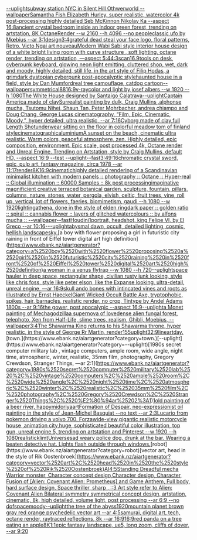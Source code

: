 [--uplight](https://www.ebank.nz/aiartgenerator?category=--uplight)[subway station NYC in Silent Hill Othwerworld --wallpaper](https://www.ebank.nz/aiartgenerator?category=subway%2520station%2520NYC%2520in%2520Silent%2520Hill%2520Othwerworld%2520--wallpaper)[Samantha Fish Elizabeth Hurley, super realistic, watercolor 4k post-processing highly detailed Seb McKinnon Nikolay Ka --aspect 16:8](https://www.ebank.nz/aiartgenerator?category=Samantha%2520Fish%2520Elizabeth%2520Hurley%2C%2520super%2520realistic%2C%2520watercolor%25204k%2520post-processing%2520highly%2520detailed%2520Seb%2520McKinnon%2520Nikolay%2520Ka%2520--aspect%252016%3A8)[ancient crystal bedroom inside an indoor green forest, trending on artstation, 8K OctaneRender --w 2160 --h 4096 --no people](https://www.ebank.nz/aiartgenerator?category=ancient%2520crystal%2520bedroom%2520inside%2520an%2520indoor%2520green%2520forest%2C%2520trending%2520on%2520artstation%2C%25208K%2520OctaneRender%2520--w%25202160%2520--h%25204096%2520--no%2520people)[classic ufo by Mœbius --ar 3:1](https://www.ebank.nz/aiartgenerator?category=classic%2520ufo%2520by%2520M%C5%93bius%2520--ar%25203%3A1)[design](https://www.ebank.nz/aiartgenerator?category=design)[3:4](https://www.ebank.nz/aiartgenerator?category=3%3A4)[grateful dead steal your face logo, floral patterns, Retro, Victo Ngai art nouveau](https://www.ebank.nz/aiartgenerator?category=grateful%2520dead%2520steal%2520your%2520face%2520logo%2C%2520floral%2520patterns%2C%2520Retro%2C%2520Victo%2520Ngai%2520art%2520nouveau)[Modern Wabi Sabi style interior house design of a white bright living room with curve structure , soft lighting, octane render, trending on artstation, —aspect 5:4](https://www.ebank.nz/aiartgenerator?category=Modern%2520Wabi%2520Sabi%2520style%2520interior%2520house%2520design%2520of%2520a%2520white%2520bright%2520living%2520room%2520with%2520curve%2520structure%2520%2C%2520soft%2520lighting%2C%2520octane%2520render%2C%2520trending%2520on%2520artstation%2C%2520%E2%80%94aspect%25205%3A4)[4:3](https://www.ebank.nz/aiartgenerator?category=4%3A3)[scan](https://www.ebank.nz/aiartgenerator?category=scan)[16.9](https://www.ebank.nz/aiartgenerator?category=16.9)[tools on desk, cyberpunk keyboard, glowing neon light emitting, cluttered shop, wet, dark and moody, highly detailed, still life, in the art style of Filip Hodas, a grimdark dystopian cyberpunk post-apocalyptic style](https://www.ebank.nz/aiartgenerator?category=tools%2520on%2520desk%2C%2520cyberpunk%2520keyboard%2C%2520glowing%2520neon%2520light%2520emitting%2C%2520cluttered%2520shop%2C%2520wet%2C%2520dark%2520and%2520moody%2C%2520highly%2520detailed%2C%2520still%2520life%2C%2520in%2520the%2520art%2520style%2520of%2520Filip%2520Hodas%2C%2520a%2520grimdark%2520dystopian%2520cyberpunk%2520post-apocalyptic%2520style)[haunted house in a field, style by Dan Mumford](https://www.ebank.nz/aiartgenerator?category=haunted%2520house%2520in%2520a%2520field%2C%2520style%2520by%2520Dan%2520Mumford)[real tree camouflage, catdog cartoon](https://www.ebank.nz/aiartgenerator?category=real%2520tree%2520camouflage%2C%2520catdog%2520cartoon)[--wallpaper](https://www.ebank.nz/aiartgenerator?category=--wallpaper)[symmetrical](https://www.ebank.nz/aiartgenerator?category=symmetrical)[88](https://www.ebank.nz/aiartgenerator?category=88)[16:9](https://www.ebank.nz/aiartgenerator?category=16%3A9)[v-ray](https://www.ebank.nz/aiartgenerator?category=v-ray)[color and light by josef albers --w 1920 --h 1080](https://www.ebank.nz/aiartgenerator?category=color%2520and%2520light%2520by%2520josef%2520albers%2520--w%25201920%2520--h%25201080)[The White House designed by Santaigo Calatrava](https://www.ebank.nz/aiartgenerator?category=The%2520White%2520House%2520designed%2520by%2520Santaigo%2520Calatrava)[--uplight](https://www.ebank.nz/aiartgenerator?category=--uplight)[Captain America,made of clay](https://www.ebank.nz/aiartgenerator?category=Captain%2520America%2Cmade%2520of%2520clay)[Surrealist painting by dulk, Craig Mullins ,alphonse mucha, Tsutomu Nihei, Shaun Tan, Peter Mohrbacher, andrea chiampo and Doug Chang, George Lucas cinematography, “Film, Epic, Cinematic, Moody,”, hyper detailed, ultra realistic, --ar 7:16](https://www.ebank.nz/aiartgenerator?category=Surrealist%2520painting%2520by%2520dulk%2C%2520Craig%2520Mullins%2520%2Calphonse%2520mucha%2C%2520Tsutomu%2520Nihei%2C%2520Shaun%2520Tan%2C%2520Peter%2520Mohrbacher%2C%2520andrea%2520chiampo%2520and%2520Doug%2520Chang%2C%2520George%2520Lucas%2520cinematography%2C%2520%E2%80%9CFilm%2C%2520Epic%2C%2520Cinematic%2C%2520Moody%2C%E2%80%9D%2C%2520hyper%2520detailed%2C%2520ultra%2520realistic%2C%2520--ar%25207%3A16)[Cyborg,made of clay,full Length Shot](https://www.ebank.nz/aiartgenerator?category=Cyborg%2Cmade%2520of%2520clay%2Cfull%2520Length%2520Shot)[underwear sitting on the floor in colorful meadow tom of finland style](https://www.ebank.nz/aiartgenerator?category=underwear%2520sitting%2520on%2520the%2520floor%2520in%2520colorful%2520meadow%2520tom%2520of%2520finland%2520style)[cinematographic](https://www.ebank.nz/aiartgenerator?category=cinematographic)[aluminium](https://www.ebank.nz/aiartgenerator?category=aluminium)[A sunset on the beach, cinematic ultra realistic. Warm colors, peaceful atmosphere, zen. Highly detailed, epic composition, environment. Epic scale, post processed 4k, Octane render and Unreal Engine. Trending on Artstation, style by Craig Mullins, default HD, --aspect 16:9 --test --uplight](https://www.ebank.nz/aiartgenerator?category=A%2520sunset%2520on%2520the%2520beach%2C%2520cinematic%2520ultra%2520realistic.%2520Warm%2520colors%2C%2520peaceful%2520atmosphere%2C%2520zen.%2520Highly%2520detailed%2C%2520epic%2520composition%2C%2520environment.%2520Epic%2520scale%2C%2520post%2520processed%25204k%2C%2520Octane%2520render%2520and%2520Unreal%2520Engine.%2520Trending%2520on%2520Artstation%2C%2520style%2520by%2520Craig%2520Mullins%2C%2520default%2520HD%2C%2520--aspect%252016%3A9%2520--test%2520--uplight)[--fast](https://www.ebank.nz/aiartgenerator?category=--fast)[3:4](https://www.ebank.nz/aiartgenerator?category=3%3A4)[9:16](https://www.ebank.nz/aiartgenerator?category=9%3A16)[chromatic crystal sword, epic, pulp art, fantasy magazine, circa 1978 --ar 11:17](https://www.ebank.nz/aiartgenerator?category=chromatic%2520crystal%2520sword%2C%2520epic%2C%2520pulp%2520art%2C%2520fantasy%2520magazine%2C%2520circa%25201978%2520--ar%252011%3A17)[render](https://www.ebank.nz/aiartgenerator?category=render)[8K](https://www.ebank.nz/aiartgenerator?category=8K)[16:9](https://www.ebank.nz/aiartgenerator?category=16%3A9)[cinematic](https://www.ebank.nz/aiartgenerator?category=cinematic)[highly detailed rendering of a Scandinavian minimalist kitchen with modern panels :: photography :: Octane :: Hyper-real :: Global illumination :: 60000 Samples :: 8k post processing](https://www.ebank.nz/aiartgenerator?category=highly%2520detailed%2520rendering%2520of%2520a%2520Scandinavian%2520minimalist%2520kitchen%2520with%2520modern%2520panels%2520%3A%3A%2520photography%2520%3A%3A%2520Octane%2520%3A%3A%2520Hyper-real%2520%3A%3A%2520Global%2520illumination%2520%3A%3A%252060000%2520Samples%2520%3A%3A%25208k%2520post%2520processing)[imaginative magnificient creative terraced botanical garden, sculpture, fountain, pillars, columns, nature, stones, water, pergola, elvish, celtic, fruit trees, vine, roll up, vertical, lot of flowers, faeries, biomimetism, gaudi --h 1080 --w 1920](https://www.ebank.nz/aiartgenerator?category=imaginative%2520magnificient%2520creative%2520terraced%2520botanical%2520garden%2C%2520sculpture%2C%2520fountain%2C%2520pillars%2C%2520columns%2C%2520nature%2C%2520stones%2C%2520water%2C%2520pergola%2C%2520elvish%2C%2520celtic%2C%2520fruit%2520trees%2C%2520vine%2C%2520roll%2520up%2C%2520vertical%2C%2520lot%2520of%2520flowers%2C%2520faeries%2C%2520biomimetism%2C%2520gaudi%2520--h%25201080%2520--w%25201920)[lighting](https://www.ebank.nz/aiartgenerator?category=lighting)[athena, done in the style of elden ring](https://www.ebank.nz/aiartgenerator?category=athena%2C%2520done%2520in%2520the%2520style%2520of%2520elden%2520ring)[dark paper :: golden ratio :: spiral :: cannabis flower :: layers of glitched watercolours :: by alfons mucha :: --wallpaper](https://www.ebank.nz/aiartgenerator?category=dark%2520paper%2520%3A%3A%2520golden%2520ratio%2520%3A%3A%2520spiral%2520%3A%3A%2520cannabis%2520flower%2520%3A%3A%2520layers%2520of%2520glitched%2520watercolours%2520%3A%3A%2520by%2520alfons%2520mucha%2520%3A%3A%2520--wallpaper)[--fast](https://www.ebank.nz/aiartgenerator?category=--fast)[Houdini](https://www.ebank.nz/aiartgenerator?category=Houdini)[1](https://www.ebank.nz/aiartgenerator?category=1)[portrait, headshot, king Felipe VI, by El Greco --ar  10:16](https://www.ebank.nz/aiartgenerator?category=portrait%2C%2520headshot%2C%2520king%2520Felipe%2520VI%2C%2520by%2520El%2520Greco%2520--ar%2520%252010%3A16)[-](https://www.ebank.nz/aiartgenerator?category=-)[--uplight](https://www.ebank.nz/aiartgenerator?category=--uplight)[abysmal dawn, occult, detailed lighting, cosmic, hellish landscape](https://www.ebank.nz/aiartgenerator?category=abysmal%2520dawn%2C%2520occult%2C%2520detailed%2520lighting%2C%2520cosmic%2C%2520hellish%2520landscape)[sky.](https://www.ebank.nz/aiartgenerator?category=sky.)[a boy with flower proposing a girl in futuristic city raining in front of Eiffel tower digital art high definition](https://www.ebank.nz/aiartgenerator?category=a%2520boy%2520with%2520flower%2520proposing%2520a%2520girl%2520in%2520futuristic%2520city%2520raining%2520in%2520front%2520of%2520Eiffel%2520tower%2520digital%2520art%2520high%2520definition)[a woman in a venus flytrap --w 1080 --h 720](https://www.ebank.nz/aiartgenerator?category=a%2520woman%2520in%2520a%2520venus%2520flytrap%2520--w%25201080%2520--h%2520720)[--uplight](https://www.ebank.nz/aiartgenerator?category=--uplight)[space hauler in deep space, rectangular shape, civilian rusty junk looking, style like chris foss, style like peter elson, like the Expanse looking, ultra-detail, unreal engine, —ar 16:9](https://www.ebank.nz/aiartgenerator?category=space%2520hauler%2520in%2520deep%2520space%2C%2520rectangular%2520shape%2C%2520civilian%2520rusty%2520junk%2520looking%2C%2520style%2520like%2520chris%2520foss%2C%2520style%2520like%2520peter%2520elson%2C%2520like%2520the%2520Expanse%2520looking%2C%2520ultra-detail%2C%2520unreal%2520engine%2C%2520%E2%80%94ar%252016%3A9)[skull ando bones with intincated vines and roots as illustrated by Ernst Haeckel](https://www.ebank.nz/aiartgenerator?category=skull%2520ando%2520bones%2520with%2520intincated%2520vines%2520and%2520roots%2520as%2520illustrated%2520by%2520Ernst%2520Haeckel)[Giant Wicked Occult Battle Axe, tryptophobic, spikes, hair, barnacles, realistic render, no crop, Tintype by Andel Adams 1800s --ar 9:16](https://www.ebank.nz/aiartgenerator?category=Giant%2520Wicked%2520Occult%2520Battle%2520Axe%2C%2520tryptophobic%2C%2520spikes%2C%2520hair%2C%2520barnacles%2C%2520realistic%2520render%2C%2520no%2520crop%2C%2520Tintype%2520by%2520Andel%2520Adams%25201800s%2520--ar%25209%3A16)[the gower, post apocalypic --aspect 16:9](https://www.ebank.nz/aiartgenerator?category=the%2520gower%2C%2520post%2520apocalypic%2520--aspect%252016%3A9)[--uplight](https://www.ebank.nz/aiartgenerator?category=--uplight)[a Monet painting of Mechagodzilla](https://www.ebank.nz/aiartgenerator?category=a%2520Monet%2520painting%2520of%2520Mechagodzilla)[a supernova of love](https://www.ebank.nz/aiartgenerator?category=a%2520supernova%2520of%2520love)[dense alien fungal forest, telephoto, Xen from Half-Life, slime trees, realism, Ghibli, Moebius, --wallpaper](https://www.ebank.nz/aiartgenerator?category=dense%2520alien%2520fungal%2520forest%2C%2520telephoto%2C%2520Xen%2520from%2520Half-Life%2C%2520slime%2520trees%2C%2520realism%2C%2520Ghibli%2C%2520Moebius%2C%2520--wallpaper)[3:4](https://www.ebank.nz/aiartgenerator?category=3%3A4)[The Shawarma King returns to his Shawarma throne, hyper realistic, in the style of George Rr Martin, render](https://www.ebank.nz/aiartgenerator?category=The%2520Shawarma%2520King%2520returns%2520to%2520his%2520Shawarma%2520throne%2C%2520hyper%2520realistic%2C%2520in%2520the%2520style%2520of%2520George%2520Rr%2520Martin%2C%2520render)[155](https://www.ebank.nz/aiartgenerator?category=155)[uplight](https://www.ebank.nz/aiartgenerator?category=uplight)[32:9](https://www.ebank.nz/aiartgenerator?category=32%3A9)[lineart](https://www.ebank.nz/aiartgenerator?category=lineart)[day.](https://www.ebank.nz/aiartgenerator?category=day.)[town.](https://www.ebank.nz/aiartgenerator?category=town.)[--uplight](https://www.ebank.nz/aiartgenerator?category=--uplight)[1980s secret computer military lab , vintage computers, ample room, wide angle, night time, atmospheric, winter, realistic, 35mm film, photography, Gregory Crewdson, Stranger Things, —ar 2:1](https://www.ebank.nz/aiartgenerator?category=1980s%2520secret%2520computer%2520military%2520lab%2520%2C%2520vintage%2520computers%2C%2520ample%2520room%2C%2520wide%2520angle%2C%2520night%2520time%2C%2520atmospheric%2C%2520winter%2C%2520realistic%2C%252035mm%2520film%2C%2520photography%2C%2520Gregory%2520Crewdson%2C%2520Stranger%2520Things%2C%2520%E2%80%94ar%25202%3A1)[1](https://www.ebank.nz/aiartgenerator?category=1)[old painting of a beer river, happy](https://www.ebank.nz/aiartgenerator?category=old%2520painting%2520of%2520a%2520beer%2520river%2C%2520happy)[midoriya](https://www.ebank.nz/aiartgenerator?category=midoriya)[art](https://www.ebank.nz/aiartgenerator?category=art)[Formation of Despair, neo-expressionist oil painting in the style of Jean-Michel Basquiat --no text --ar 2:3](https://www.ebank.nz/aiartgenerator?category=Formation%2520of%2520Despair%2C%2520neo-expressionist%2520oil%2520painting%2520in%2520the%2520style%2520of%2520Jean-Michel%2520Basquiat%2520--no%2520text%2520--ar%25202%3A3)[Lucario from pokemon driving a volvo 700, Forza](https://www.ebank.nz/aiartgenerator?category=Lucario%2520from%2520pokemon%2520driving%2520a%2520volvo%2520700%2C%2520Forza)[wide-view,gigantic realistic motorcycle house ,animation city,huge, sophisticated beautiful color illustration, top gun, unreal engine 5, trending on artstation and Pinterest --w 1920 --h 1080](https://www.ebank.nz/aiartgenerator?category=wide-view%2Cgigantic%2520realistic%2520motorcycle%2520house%2520%2Canimation%2520city%2Chuge%2C%2520sophisticated%2520beautiful%2520color%2520illustration%2C%2520top%2520gun%2C%2520unreal%2520engine%25205%2C%2520trending%2520on%2520artstation%2520and%2520Pinterest%2520--w%25201920%2520--h%25201080)[realistic](https://www.ebank.nz/aiartgenerator?category=realistic)[klimt](https://www.ebank.nz/aiartgenerator?category=klimt)[Universe](https://www.ebank.nz/aiartgenerator?category=Universe)[sad weary police dog, drunk at the bar. Wearing a beaten detective hat. Lights flash outside through windows.](https://www.ebank.nz/aiartgenerator?category=sad%2520weary%2520police%2520dog%2C%2520drunk%2520at%2520the%2520bar.%2520Wearing%2520a%2520beaten%2520detective%2520hat.%2520Lights%2520flash%2520outside%2520through%2520windows.)[robot](https://www.ebank.nz/aiartgenerator?category=robot)[vector art, head in the style of Rik Oostenbroek](https://www.ebank.nz/aiartgenerator?category=vector%2520art%2C%2520head%2520in%2520the%2520style%2520of%2520Rik%2520Oostenbroek)[AI](https://www.ebank.nz/aiartgenerator?category=AI)[4:5](https://www.ebank.nz/aiartgenerator?category=4%3A5)[Standing Dreadful mecha Warrior monster, Character concept design,Character design,  Character, Fusion of [Alien: Covenant Alien: Prometheus] and Game Anthem,  Full body,  hard surface design, Space thriller, sharp , ::3  Art style refer to Alien: Covenant Alien   Bilateral symmetry       symmetrical   concept design,  artstation, cinematic,  8k, high detailed,  volume light,  post processing    --ar 6:9   --no dof](https://www.ebank.nz/aiartgenerator?category=Standing%2520Dreadful%2520mecha%2520Warrior%2520monster%2C%2520Character%2520concept%2520design%2CCharacter%2520design%2C%2520%2520Character%2C%2520Fusion%2520of%2520%5BAlien%3A%2520Covenant%2520Alien%3A%2520Prometheus%5D%2520and%2520Game%2520Anthem%2C%2520%2520Full%2520body%2C%2520%2520hard%2520surface%2520design%2C%2520Space%2520thriller%2C%2520sharp%2520%2C%2520%3A%3A3%2520%2520Art%2520style%2520refer%2520to%2520Alien%3A%2520Covenant%2520Alien%2520%2520%2520Bilateral%2520symmetry%2520%2520%2520%2520%2520%2520%2520symmetrical%2520%2520%2520concept%2520design%2C%2520%2520artstation%2C%2520cinematic%2C%2520%25208k%2C%2520high%2520detailed%2C%2520%2520volume%2520light%2C%2520%2520post%2520processing%2520%2520%2520%2520--ar%25206%3A9%2520%2520%2520--no%2520dof)[space](https://www.ebank.nz/aiartgenerator?category=space)[moody](https://www.ebank.nz/aiartgenerator?category=moody)[--uplight](https://www.ebank.nz/aiartgenerator?category=--uplight)[the tree of the abyss](https://www.ebank.nz/aiartgenerator?category=the%2520tree%2520of%2520the%2520abyss)[1920](https://www.ebank.nz/aiartgenerator?category=1920)[mountain planet brown gray red orange psychedelic vector art --ar 4:5](https://www.ebank.nz/aiartgenerator?category=mountain%2520planet%2520brown%2520gray%2520red%2520orange%2520psychedelic%2520vector%2520art%2520--ar%25204%3A5)[samurai, digital art, tech, octane render, raytraced reflections, 8k --ar 16:9](https://www.ebank.nz/aiartgenerator?category=samurai%2C%2520digital%2520art%2C%2520tech%2C%2520octane%2520render%2C%2520raytraced%2520reflections%2C%25208k%2520--ar%252016%3A9)[16:9](https://www.ebank.nz/aiartgenerator?category=16%3A9)[red panda on a tree eating an apple](https://www.ebank.nz/aiartgenerator?category=red%2520panda%2520on%2520a%2520tree%2520eating%2520an%2520apple)[8K](https://www.ebank.nz/aiartgenerator?category=8K)[1:1](https://www.ebank.nz/aiartgenerator?category=1%3A1)[epic fantasy landscape, ue5, long zoom, cliffs of dover, --ar 9:20](https://www.ebank.nz/aiartgenerator?category=epic%2520fantasy%2520landscape%2C%2520ue5%2C%2520long%2520zoom%2C%2520cliffs%2520of%2520dover%2C%2520--ar%25209%3A20)